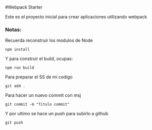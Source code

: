 #Webpack Starter


Este es el proyecto inicial para crear aplicaciones utilizando webpack


### Notas:
Recuerda reconstruir los modulos de Node

```
npm install
```

Y para construir el build, ocupas:

```
npm run build
```

Para preparar el SS de mi codigo

```
git add .
```

Para hacer un nuevo commit con msj

```
git commit -m "Titulo commit"
```

Y por ultimo se hace un push para subirlo a github

```
git push
```